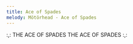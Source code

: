 ```yaml
---
title: Ace of Spades
melody: Mötörhead - Ace of Spades
---
```

:,: THE ACE OF SPADES
THE ACE OF SPADES :,:
